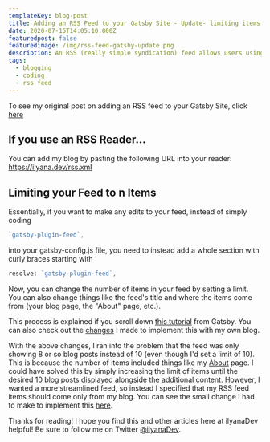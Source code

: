 ```yaml
---
templateKey: blog-post
title: Adding an RSS Feed to your Gatsby Site - Update- limiting items in feed
date: 2020-07-15T14:05:10.000Z
featuredpost: false
featuredimage: /img/rss-feed-gatsby-update.png
description: An RSS (really simple syndication) feed allows users using an RSS reader to subscribe to content and be notified when new content is added to a site. I've now limited my RSS feed to 10 items.
tags:
  - blogging
  - coding
  - rss feed
---
```


To see my original post on adding an RSS feed to your Gatsby Site, click [here](https://ilyana.dev/blog/2020-07-13-adding-rss-feed/)

If you use an RSS Reader...
--

You can add my blog by pasting the following URL into your reader: <https://ilyana.dev/rss.xml>

Limiting your Feed to n Items
--

Essentially, if you want to make any edits to your feed, instead of simply coding

```js
`gatsby-plugin-feed`,
```

into your gatsby-config.js file, you need to instead add a whole section with curly braces starting with

```js
resolve: `gatsby-plugin-feed`,
```

Now, you can change the number of items in your feed by setting a limit. You can also change things like the feed's title and where the items come from (your blog page, the "About" page, etc.).

This process is explained if you scroll down [this tutorial](https://www.gatsbyjs.org/docs/adding-an-rss-feed/) from Gatsby. You can also check out the [changes](https://github.com/ilyanaDev/ilyanaDevBlog/commit/9e3847153d142beb433175c5b1818e45cbb0cb7b) I made to implement this with my own blog.

With the above changes, I ran into the problem that the feed was only showing 8 or so blog posts instead of 10 (even though I'd set a limit of 10). This is because the number of items included things like my [About](https://ilyana.dev/about) page. I could have solved this by simply increasing the limit of items until the desired 10 blog posts displayed alongside the additional content. However, I wanted a more streamlined feed, so instead I specified that my RSS feed items should come only from my blog. You can see the small change I had to make to implement this [here](https://github.com/ilyanaDev/ilyanaDevBlog/commit/188d79f23968ae217edfc8c93222b08b8882534d).

Thanks for reading! I hope you find this and other articles here at ilyanaDev helpful! Be sure to follow me on Twitter [@ilyanaDev](https://twitter.com/ilyanaDev).
